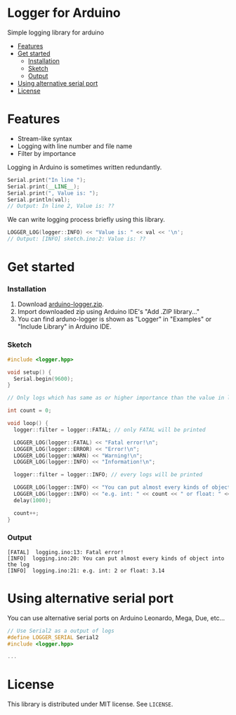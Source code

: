 # Logger for Arduino

Simple logging library for arduino

- [Features](#features)
- [Get started](#get-started)
    - [Installation](#installation)
    - [Sketch](#sketch)
    - [Output](#output)
- [Using alternative serial port](#using-alternative-serial-port)
- [License](#license)

# Features
- Stream-like syntax
- Logging with line number and file name
- Filter by importance

Logging in Arduino is sometimes written redundantly.

```cpp
Serial.print("In line ");
Serial.print(__LINE__);
Serial.print(", Value is: ");
Serial.println(val);
// Output: In line 2, Value is: ??
```

We can write logging process briefly using this library.

```cpp
LOGGER_LOG(logger::INFO) << "Value is: " << val << '\n';
// Output: [INFO] sketch.ino:2: Value is: ??
```


# Get started

### Installation

1. Download [arduino-logger.zip](https://github.com/coord-e/arduino-logger/archive/master.zip).
2. Import downloaded zip using Arduino IDE's "Add .ZIP library..."
3. You can find arduno-logger is shown as "Logger" in "Examples" or "Include Library" in Arduino IDE.

### Sketch

```cpp
#include <logger.hpp>

void setup() {
  Serial.begin(9600);
}

// Only logs which has same as or higher importance than the value in logger::filter will be printed.

int count = 0;

void loop() {
  logger::filter = logger::FATAL; // only FATAL will be printed

  LOGGER_LOG(logger::FATAL) << "Fatal error!\n";
  LOGGER_LOG(logger::ERROR) << "Error!\n";
  LOGGER_LOG(logger::WARN) << "Warning!\n";
  LOGGER_LOG(logger::INFO) << "Information!\n";

  logger::filter = logger::INFO; // every logs will be printed

  LOGGER_LOG(logger::INFO) << "You can put almost every kinds of object into the log\n";
  LOGGER_LOG(logger::INFO) << "e.g. int: " << count << " or float: " << 3.14 << '\n';
  delay(1000);

  count++;
}
```

### Output

```
[FATAL]  logging.ino:13: Fatal error!
[INFO]  logging.ino:20: You can put almost every kinds of object into the log
[INFO]  logging.ino:21: e.g. int: 2 or float: 3.14
```

# Using alternative serial port

You can use alternative serial ports on Arduino Leonardo, Mega, Due, etc...

```cpp
// Use Serial2 as a output of logs
#define LOGGER_SERIAL Serial2
#include <logger.hpp>

...
```

# License
This library is distributed under MIT license.
See `LICENSE`.
